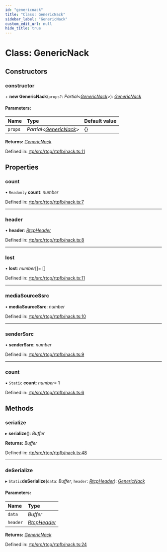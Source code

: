 ```yaml
---
id: "genericnack"
title: "Class: GenericNack"
sidebar_label: "GenericNack"
custom_edit_url: null
hide_title: true
---
```


# Class: GenericNack

## Constructors

### constructor

\+ **new GenericNack**(`props?`: *Partial*<[*GenericNack*](genericnack.md)\>): [*GenericNack*](genericnack.md)

#### Parameters:

Name | Type | Default value |
:------ | :------ | :------ |
`props` | *Partial*<[*GenericNack*](genericnack.md)\> | {} |

**Returns:** [*GenericNack*](genericnack.md)

Defined in: [rtp/src/rtcp/rtpfb/nack.ts:11](https://github.com/shinyoshiaki/werift-webrtc/blob/ad4c7a5/packages/rtp/src/rtcp/rtpfb/nack.ts#L11)

## Properties

### count

• `Readonly` **count**: *number*

Defined in: [rtp/src/rtcp/rtpfb/nack.ts:7](https://github.com/shinyoshiaki/werift-webrtc/blob/ad4c7a5/packages/rtp/src/rtcp/rtpfb/nack.ts#L7)

___

### header

• **header**: [*RtcpHeader*](rtcpheader.md)

Defined in: [rtp/src/rtcp/rtpfb/nack.ts:8](https://github.com/shinyoshiaki/werift-webrtc/blob/ad4c7a5/packages/rtp/src/rtcp/rtpfb/nack.ts#L8)

___

### lost

• **lost**: *number*[]= []

Defined in: [rtp/src/rtcp/rtpfb/nack.ts:11](https://github.com/shinyoshiaki/werift-webrtc/blob/ad4c7a5/packages/rtp/src/rtcp/rtpfb/nack.ts#L11)

___

### mediaSourceSsrc

• **mediaSourceSsrc**: *number*

Defined in: [rtp/src/rtcp/rtpfb/nack.ts:10](https://github.com/shinyoshiaki/werift-webrtc/blob/ad4c7a5/packages/rtp/src/rtcp/rtpfb/nack.ts#L10)

___

### senderSsrc

• **senderSsrc**: *number*

Defined in: [rtp/src/rtcp/rtpfb/nack.ts:9](https://github.com/shinyoshiaki/werift-webrtc/blob/ad4c7a5/packages/rtp/src/rtcp/rtpfb/nack.ts#L9)

___

### count

▪ `Static` **count**: *number*= 1

Defined in: [rtp/src/rtcp/rtpfb/nack.ts:6](https://github.com/shinyoshiaki/werift-webrtc/blob/ad4c7a5/packages/rtp/src/rtcp/rtpfb/nack.ts#L6)

## Methods

### serialize

▸ **serialize**(): *Buffer*

**Returns:** *Buffer*

Defined in: [rtp/src/rtcp/rtpfb/nack.ts:48](https://github.com/shinyoshiaki/werift-webrtc/blob/ad4c7a5/packages/rtp/src/rtcp/rtpfb/nack.ts#L48)

___

### deSerialize

▸ `Static`**deSerialize**(`data`: *Buffer*, `header`: [*RtcpHeader*](rtcpheader.md)): [*GenericNack*](genericnack.md)

#### Parameters:

Name | Type |
:------ | :------ |
`data` | *Buffer* |
`header` | [*RtcpHeader*](rtcpheader.md) |

**Returns:** [*GenericNack*](genericnack.md)

Defined in: [rtp/src/rtcp/rtpfb/nack.ts:24](https://github.com/shinyoshiaki/werift-webrtc/blob/ad4c7a5/packages/rtp/src/rtcp/rtpfb/nack.ts#L24)
